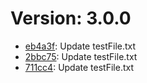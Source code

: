 # Version: 3.0.0

* [eb4a3f](https://github.com/dragos-mateescu-visma/test/commit/eb4a3f2ef4569dfa56fb14479928f308b8e59c76): Update testFile.txt
* [2bbc75](https://github.com/dragos-mateescu-visma/test/commit/2bbc75313c6ac03f59c3a825c7a82f7124baad8b): Update testFile.txt
* [711cc4](https://github.com/dragos-mateescu-visma/test/commit/711cc48b9dc8de96ba121ffadea93e05d2d3e0eb): Update testFile.txt



